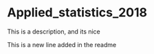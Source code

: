 # Applied_statistics_2018
This is a description, and its nice

This is a new line added in the readme
